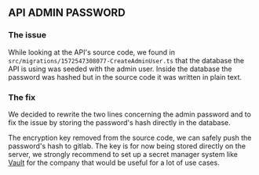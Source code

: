 ## API ADMIN PASSWORD

### The issue
While looking at the API's source code, we found in `src/migrations/1572547308077-CreateAdminUser.ts` that the database the API is using was seeded with the admin user. Inside the database the password was hashed but in the source code it was written in plain text.  

### The fix
We decided to rewrite the two lines concerning the admin password and to fix the issue by storing the password's hash directly in the database.  

The encryption key removed from the source code, we can safely push the password's hash to gitlab.
The key is for now being stored directly on the server, we strongly recommend to set up a secret manager system like [Vault](https://www.vaultproject.io/) for the company that would be useful for a lot of use cases.
